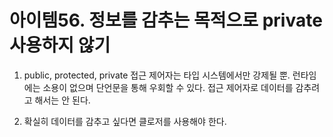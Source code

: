 # 아이템56. 정보를 감추는 목적으로 private 사용하지 않기

1. public, protected, private 접근 제어자는 타입 시스템에서만 강제될 뿐. 런타임에는 소용이 없으며 단언문을 통해 우회할 수 있다. 접근 제어자로 데이터를 감추려고 해서는 안 된다.

2. 확실히 데이터를 감추고 싶다면 클로저를 사용해야 한다.